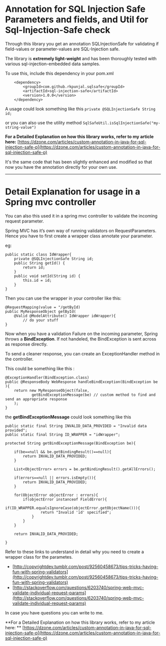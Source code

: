 # Annotation for SQL Injection Safe Parameters and fields, and Util for Sql-Injection-Safe check

Through this library you get an annotation SQLInjectionSafe for validating if field-values or parameter-values are SQL-Injection safe.

The library is **extremely light-weight** and has been thoroughly tested with various sql-injection-embedded data samples.

To use this, include this dependency in your pom.xml

        <dependency>
            <groupId>com.github.rkpunjal.sqlsafe</groupId>
            <artifactId>sql-injection-safe</artifactId>
            <version>1.0.0</version>
        </dependency>

A usage could look something like this
`private @SQLInjectionSafe String id;`

or you can also use the utility method
`SqlSafeUtil.isSqlInjectionSafe("my-string-value")`


**For a Detailed Explanation on how this library works, refer to my article here:**
[https://dzone.com/articles/custom-annotation-in-java-for-sql-injection-safe-p](https://dzone.com/articles/custom-annotation-in-java-for-sql-injection-safe-p)

It's the same code that has been slightly enhanced and modified so that now you have the annotation directly for your own use.

---

# Detail Explanation for usage in a Spring mvc controller

You can also this used it in a spring mvc controller to validate the incoming request parameter.

Spring MVC has it’s own way of running validators on RequestParameters.
Hence you have to first create a wrapper class annotate your parameter.

eg:

	public static class IdWrapper{
		private @SQLInjectionSafe String id;
		public String getId() {
			return id;
		}
		public void setId(String id) {
			this.id = id;
		}
	}


Then you can use the wrapper in your controller like this:


	@RequestMapping(value = "/getById)
	public MyResponseObject getById(
		@Valid @ModelAttribute() IdWrapper idWrapper){
			// do your stuff
	}



Now when you have a validation Failure on the incoming parameter, Spring throws a **BindException**.
If not handeled, the BindException is sent across as response directly.

To send a cleaner response, you can create an ExceptionHandler method in the controller.

This could be something like this :

	@ExceptionHandler(BindException.class)
	public @ResponseBody WebResponse handleBindException(BindException be ){
		return new MyResponseObject(false,
				getBindExceptionMessage(be) // custom method to find and send an appropriate response
		);
	}


the **getBindExceptionMessage** could look something like this

    public static final String INVALID_DATA_PROVIDED = "Invalid data provided";
    public static final String ID_WRAPPER = "idWrapper";

    protected String getBindExceptionMessage(BindException be){

        if(be==null && be.getBindingResult()==null){
            return INVALID_DATA_PROVIDED;
        }

        List<ObjectError> errors = be.getBindingResult().getAllErrors();

        if(errors==null || errors.isEmpty()){
            return INVALID_DATA_PROVIDED;
        }

        for(ObjectError objectError : errors){
            if(objectError instanceof FieldError){
                if(ID_WRAPPER.equalsIgnoreCase(objectError.getObjectName())){
                    return "Invalid 'id' specified";
                }
            }
        }

        return INVALID_DATA_PROVIDED;

    }

Refer to these links to understand in detail why you need to create a wrapper class for the parametes.
- [http://copyrightdev.tumblr.com/post/92560458673/tips-tricks-having-fun-with-spring-validators](http://copyrightdev.tumblr.com/post/92560458673/tips-tricks-having-fun-with-spring-validators)
- [http://stackoverflow.com/questions/6203740/spring-web-mvc-validate-individual-request-params](http://stackoverflow.com/questions/6203740/spring-web-mvc-validate-individual-request-params)


In case you have questions you can write to me.


**For a Detailed Explanation on how this library works, refer to my article here: **
[https://dzone.com/articles/custom-annotation-in-java-for-sql-injection-safe-p](https://dzone.com/articles/custom-annotation-in-java-for-sql-injection-safe-p)